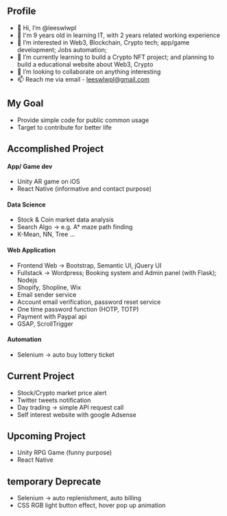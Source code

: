 ## Profile
- 👋 Hi, I’m @leeswlwpl
- 📜 I'm 9 years old in learning IT, with 2 years related working experience
- 👀 I’m interested in Web3, Blockchain, Crypto tech; app/game development; Jobs automation;   
- 🌱 I’m currently learning to build a Crypto NFT project; and planning to build a educational website about Web3, Crypto 
- 💞️ I’m looking to collaborate on anything interesting
- 📫 Reach me via email - leeswlwpl@gmail.com

## My Goal
- Provide simple code for public common usage
- Target to contribute for better life


## Accomplished Project
#### App/ Game dev
- Unity AR game on iOS
- React Native (informative and contact purpose)

#### Data Science 
- Stock & Coin market data analysis
- Search Algo -> e.g. A* maze path finding 
- K-Mean, NN, Tree ...

#### Web Application
- Frontend Web -> Bootstrap, Semantic UI, jQuery UI
- Fullstack -> Wordpress; Booking system and Admin panel (with Flask); Nodejs
- Shopify, Shopline, Wix 
- Email sender service
- Account email verification, password reset service
- One time password function (HOTP, TOTP)
- Payment with Paypal api
- GSAP, ScrollTrigger

#### Automation
- Selenium -> auto buy lottery ticket

## Current Project 
- Stock/Crypto market price alert
- Twitter tweets notification
- Day trading -> simple API request call
- Self interest website with google Adsense

## Upcoming Project
- Unity RPG Game (funny purpose)
- React Native 

## temporary Deprecate 
- Selenium -> auto replenishment, auto billing
- CSS RGB light button effect, hover pop up animation


<!---
leeswlwpl/leeswlwpl is a ✨ special ✨ repository because its `README.md` (this file) appears on your GitHub profile.
You can click the Preview link to take a look at your changes.
--->
